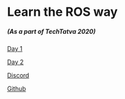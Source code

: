 # Learn the ROS way
##### (As a part of TechTatva 2020)

[Day 1](https://drive.google.com/file/d/1aDucf4D0sjaT57ify04mz4fjlS-R9IV6/view?usp=sharing)

[Day 2](https://drive.google.com/file/d/1gAqOp5PIA8YcxhR3Wb6uB_rK2i7-kldg/view?usp=sharing)

[Discord](https://discord.com/invite/hFxKuAX)

[Github](https://github.com/kvkpraneeth/Ros_Workshop)
